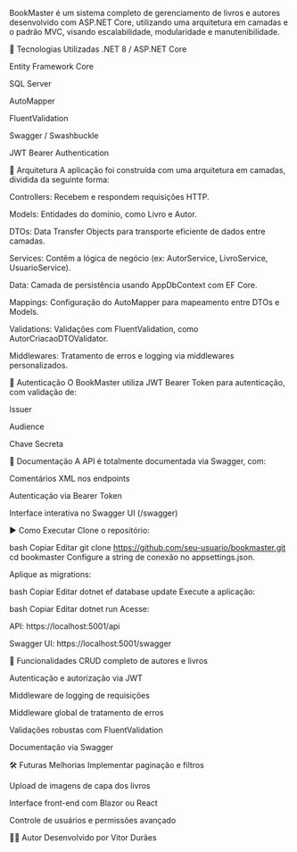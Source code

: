 BookMaster é um sistema completo de gerenciamento de livros e autores desenvolvido com ASP.NET Core, utilizando uma arquitetura em camadas e o padrão MVC, visando escalabilidade, modularidade e manutenibilidade.

🚀 Tecnologias Utilizadas
.NET 8 / ASP.NET Core

Entity Framework Core

SQL Server

AutoMapper

FluentValidation

Swagger / Swashbuckle

JWT Bearer Authentication

🧱 Arquitetura
A aplicação foi construída com uma arquitetura em camadas, dividida da seguinte forma:

Controllers: Recebem e respondem requisições HTTP.

Models: Entidades do domínio, como Livro e Autor.

DTOs: Data Transfer Objects para transporte eficiente de dados entre camadas.

Services: Contêm a lógica de negócio (ex: AutorService, LivroService, UsuarioService).

Data: Camada de persistência usando AppDbContext com EF Core.

Mappings: Configuração do AutoMapper para mapeamento entre DTOs e Models.

Validations: Validações com FluentValidation, como AutorCriacaoDTOValidator.

Middlewares: Tratamento de erros e logging via middlewares personalizados.

🔐 Autenticação
O BookMaster utiliza JWT Bearer Token para autenticação, com validação de:

Issuer

Audience

Chave Secreta

📖 Documentação
A API é totalmente documentada via Swagger, com:

Comentários XML nos endpoints

Autenticação via Bearer Token

Interface interativa no Swagger UI (/swagger)

▶️ Como Executar
Clone o repositório:

bash
Copiar
Editar
git clone https://github.com/seu-usuario/bookmaster.git
cd bookmaster
Configure a string de conexão no appsettings.json.

Aplique as migrations:

bash
Copiar
Editar
dotnet ef database update
Execute a aplicação:

bash
Copiar
Editar
dotnet run
Acesse:

API: https://localhost:5001/api

Swagger UI: https://localhost:5001/swagger

📌 Funcionalidades
CRUD completo de autores e livros

Autenticação e autorização via JWT

Middleware de logging de requisições

Middleware global de tratamento de erros

Validações robustas com FluentValidation

Documentação via Swagger

🛠️ Futuras Melhorias
Implementar paginação e filtros

Upload de imagens de capa dos livros

Interface front-end com Blazor ou React

Controle de usuários e permissões avançado

🧑‍💻 Autor
Desenvolvido por Vitor Durães
